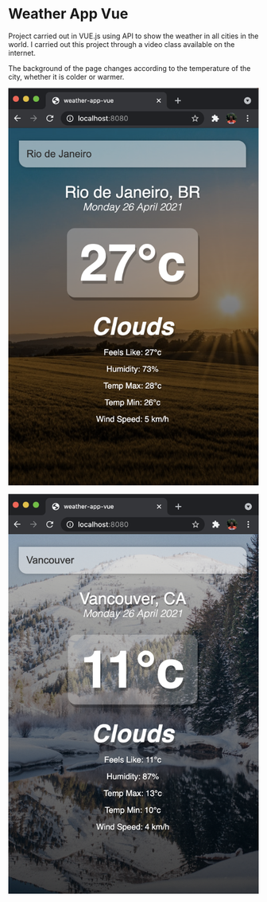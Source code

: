 # Weather App Vue

Project carried out in VUE.js using API to show the weather in all cities in the world. I carried out this project through a video class available on the internet.

The background of the page changes according to the temperature of the city, whether it is colder or warmer.

![Screenshot](WebScreen.png)

![Screenshot](WebScreen2.png)

